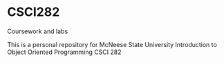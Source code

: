 # CSCI282
Coursework and labs

This is a personal repository for McNeese State University
Introduction to Object Oriented Programming
CSCI 282
